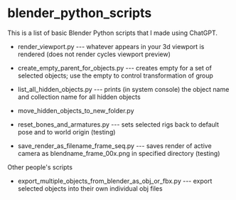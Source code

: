 # blender_python_scripts

This is a list of basic Blender Python scripts that I made using ChatGPT.

- render_viewport.py --- whatever appears in your 3d viewport is rendered (does not render cycles viewport preview)

- create_empty_parent_for_objects.py --- creates empty for a set of selected objects; use the empty to control transformation of group

- list_all_hidden_objects.py --- prints (in system console) the object name and collection name for all hidden objects

- move_hidden_objects_to_new_folder.py

- reset_bones_and_armatures.py --- sets selected rigs back to default pose and to world origin (testing)

- save_render_as_filename_frame_seq.py --- saves render of active camera as blendname_frame_00x.png in specified directory (testing)


Other people's scripts

- export_multiple_objects_from_blender_as_obj_or_fbx.py --- export selected objects into their own individual obj files

